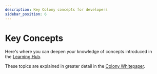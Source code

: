 ```yaml
---
description: Key Colony concepts for developers
sidebar_position: 6
---
```


# Key Concepts

Here's where you can deepen your knowledge of concepts introduced in the [Learning Hub](../../learn/).

These topics are explained in greater detail in the [Colony Whitepaper](https://colony.io/whitepaper.pdf).